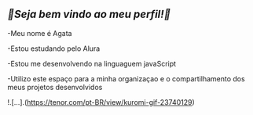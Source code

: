 ## *🎀Seja bem vindo ao meu perfil!🎀*

-Meu nome é Agata

-Estou estudando pelo Alura

-Estou me desenvolvendo na linguaguem javaScript

-Utilizo este espaço para a minha organizaçao e o compartilhamento dos meus projetos desenvolvidos


!.[...].(https://tenor.com/pt-BR/view/kuromi-gif-23740129)
